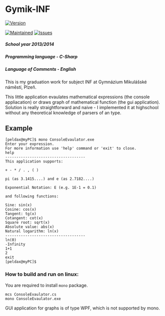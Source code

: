 # Gymik-INF

[![Version](https://img.shields.io/badge/version-1.0-brightgreen.svg)](https://github.com/peldax/Gymik-INF/releases/tag/1.0)

[![Maintained](https://img.shields.io/badge/maintained-no-red.svg)](https://github.com/peldax/Gymik-INF/releases)
[![Issues](https://img.shields.io/badge/issues-0-brightgreen.svg)](https://github.com/peldax/Gymik-INF/issues)

##### School year 2013/2014
##### Programming language - C-Sharp
##### Language of Comments - English

This is my graduation work for subject INF at Gymnázium Mikulášské náměstí, Plzeň.

This little application evaulates mathematical expressions (the console appliacation) or draws graph of mathematical function (the gui application). Solution is really straightforward and naive - I implemented it at highschool without any theoretical knowledge of parsers of an type.

## Example

```
[peldax@myPC]$ mono ConsoleEvaulator.exe 
Enter your expression.
For more information use 'help' command or 'exit' to close.
help
------------------------------------
This application supports:

+ - * / . , ( )

pi (as 3.1415....) and e (as 2.7182....)

Exponential Notation: E (e.g. 1E-1 = 0.1)

and following functions:

Sine: sin(x)
Cosine: cos(x)
Tangent: tg(x)
Cotangent: cot(x)
Square root: sqrt(x)
Absolute value: abs(x)
Natural logarithm: ln(x)
------------------------------------
ln(0) 
-Infinity
1+1
2
exit
[peldax@myPC]$
```

### How to build and run on linux:

You are required to install `mono` package.

```
mcs ConsoleEvaulator.cs
mono ConsoleEvaulator.exe
```

GUI application for graphs is of type WPF, which is not supported by mono.
